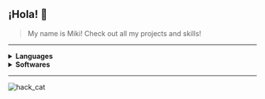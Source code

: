 ## ¡Hola! 👋
> My name is Miki! Check out all my projects and skills!

---

<details>
  <summary style="font-weight: bold;">Languages</summary>
  <br>

  | **Lenguajes** | **Librerías** |
  |---------------|---------------|
  | ![Python](https://img.shields.io/badge/python-3670A0?style=for-the-badge&logo=python&logoColor=ffdd54) | ![Numpy](https://img.shields.io/badge/Numpy-777BB4?style=for-the-badge&logo=numpy&logoColor=white) <br> ![Pandas](https://img.shields.io/badge/Pandas-2C2D72?style=for-the-badge&logo=pandas&logoColor=white) <br> ![Plotly](https://img.shields.io/badge/Plotly-239120?style=for-the-badge&logo=plotly&logoColor=white) |
  |  ![MySQL](https://img.shields.io/badge/MySQL-005C84?style=for-the-badge&logo=mysql&logoColor=white)| |

</details>

<details>
  <summary style="font-weight: bold;">Softwares</summary>
  <br>

  | **Software** |
  |--------------|
  | ![Power BI](https://img.shields.io/badge/PowerBI-F2C811?style=for-the-badge&logo=Power%20BI&logoColor=white) <br> ![Tableau](https://img.shields.io/badge/Tableau-E97627?style=for-the-badge&logo=Tableau&logoColor=white) |

</details>

---

![hack_cat](https://github.com/MikiSerra/mikiserra/assets/170416290/22ed693e-8bc1-4c11-8897-21cd742eace6)
